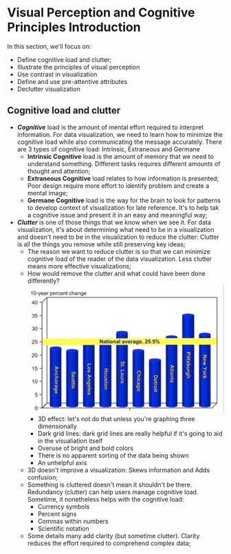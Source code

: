 # Visual Perception and Cognitive Principles Introduction

In this section, we'll focus on: 
- Define cognitive load and clutter;
- Illustrate the principles of visual perception
- Use contrast in visualization 
- Define and use pre-attentive attributes 
- Declutter visualization

## Cognitive load and clutter
- ***Cognitive*** load is the amount of mental effort required to interpret information. For data visualization, we need to learn how to minimize the cognitive load while also communicating the message accurately. There are 3 types of cognitive load: Intrinsic, Extraneous and Germane
  - **Intrinsic Cognitive** load is the amount of memory that we need to understand something. Different tasks requires different amounts of thought and attention;
  - **Extraneous Cognitive** load relates to how information is presented; Poor design require more effort to identify problem and create a mental image;
  - **Germane Cognitive** load is the way for the brain to look for patterns to develop context of visualization for late reference. It's to help tak a cognitive issue and present it in an easy and meaningful way;
- ***Clutter*** is one of those things that we know when we see it. For data visualization, it's about determining what need to be in a visualization and doesn't need to be in the visualization to reduce the clutter: Clutter is all the things you remove while still preserving key ideas; 
  - The reason we want to reduce clutter is so that we can minimize cognitive load of the reader of the data visualization. Less clutter means more effective visualizations; 
  - How would remove the clutter and what could have been done differently? 
  ![w-2-1](./w-2-1.png "w-2-1")
    - 3D effect: let's not do that unless you're graphing three dimensionally
    - Dark grid lines: dark grid lines are really helpful if it's going to aid in the visualiation itself
    - Overuse of bright and bold colors 
    - There is no apparent sorting of the data being shown 
    - An unhelpful axis
  - 3D doesn't improve a visualization: Skews information and Adds confusion; 
  - Something is cluttered doesn't mean it shouldn't be there. Redundancy (clutter) can help users manage cognitive load. Sometime, it nonetheless helps with the cognitive load: 
    - Currency symbols
    - Percent signs 
    - Commas within numbers 
    - Scientific notation
  - Some details many add clarity (but sometime clutter). Clarity reduces the effort required to comprehend complex data; 